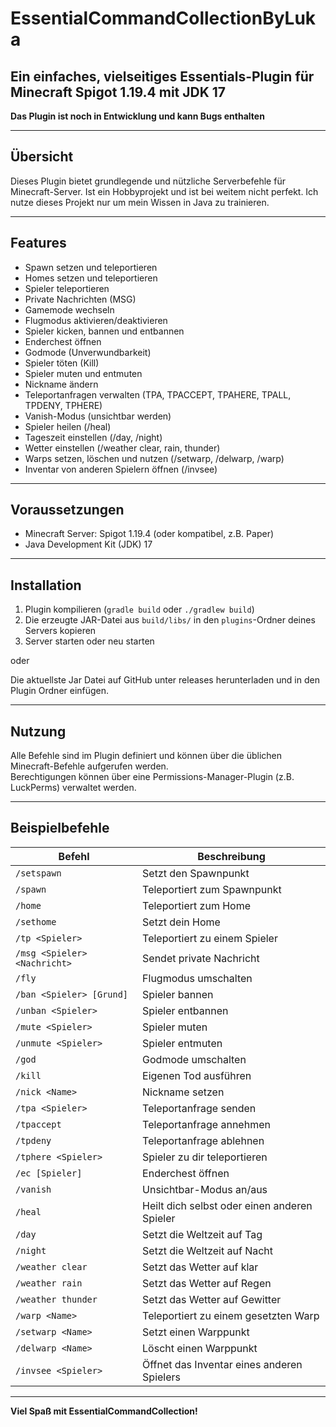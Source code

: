 # EssentialCommandCollectionByLuka

**Ein einfaches, vielseitiges Essentials-Plugin für Minecraft Spigot 1.19.4 mit JDK 17**
---
**Das Plugin ist noch in Entwicklung und kann Bugs enthalten**

---

## Übersicht

Dieses Plugin bietet grundlegende und nützliche Serverbefehle für Minecraft-Server. 
Ist ein Hobbyprojekt und ist bei weitem nicht perfekt. 
Ich nutze dieses Projekt nur um mein Wissen in Java zu trainieren.

---

## Features

- Spawn setzen und teleportieren  
- Homes setzen und teleportieren  
- Spieler teleportieren  
- Private Nachrichten (MSG)  
- Gamemode wechseln  
- Flugmodus aktivieren/deaktivieren  
- Spieler kicken, bannen und entbannen  
- Enderchest öffnen  
- Godmode (Unverwundbarkeit)  
- Spieler töten (Kill)  
- Spieler muten und entmuten  
- Nickname ändern  
- Teleportanfragen verwalten (TPA, TPACCEPT, TPAHERE, TPALL, TPDENY, TPHERE)  
- Vanish-Modus (unsichtbar werden)  
- Spieler heilen (/heal)  
- Tageszeit einstellen (/day, /night)  
- Wetter einstellen (/weather clear, rain, thunder)  
- Warps setzen, löschen und nutzen (/setwarp, /delwarp, /warp)  
- Inventar von anderen Spielern öffnen (/invsee)  

---

## Voraussetzungen

- Minecraft Server: Spigot 1.19.4 (oder kompatibel, z.B. Paper)
- Java Development Kit (JDK) 17

---

## Installation

1. Plugin kompilieren (`gradle build` oder `./gradlew build`)
2. Die erzeugte JAR-Datei aus `build/libs/` in den `plugins`-Ordner deines Servers kopieren
3. Server starten oder neu starten

oder

Die aktuellste Jar Datei auf GitHub unter releases herunterladen und in den Plugin Ordner einfügen.

---

## Nutzung

Alle Befehle sind im Plugin definiert und können über die üblichen Minecraft-Befehle aufgerufen werden.  
Berechtigungen können über eine Permissions-Manager-Plugin (z.B. LuckPerms) verwaltet werden.

---

## Beispielbefehle

| Befehl                | Beschreibung                             |
|-----------------------|----------------------------------------|
| `/setspawn`           | Setzt den Spawnpunkt                    |
| `/spawn`              | Teleportiert zum Spawnpunkt             |
| `/home`               | Teleportiert zum Home                   |
| `/sethome`            | Setzt dein Home                        |
| `/tp <Spieler>`       | Teleportiert zu einem Spieler           |
| `/msg <Spieler> <Nachricht>` | Sendet private Nachricht         |
| `/fly`                | Flugmodus umschalten                    |
| `/ban <Spieler> [Grund]` | Spieler bannen                      |
| `/unban <Spieler>`    | Spieler entbannen                      |
| `/mute <Spieler>`     | Spieler muten                          |
| `/unmute <Spieler>`   | Spieler entmuten                      |
| `/god`                | Godmode umschalten                      |
| `/kill`               | Eigenen Tod ausführen                    |
| `/nick <Name>`        | Nickname setzen                        |
| `/tpa <Spieler>`      | Teleportanfrage senden                   |
| `/tpaccept`           | Teleportanfrage annehmen                 |
| `/tpdeny`             | Teleportanfrage ablehnen                 |
| `/tphere <Spieler>`   | Spieler zu dir teleportieren             |
| `/ec [Spieler]`       | Enderchest öffnen                       |
| `/vanish`             | Unsichtbar-Modus an/aus                  |
| `/heal`               | Heilt dich selbst oder einen anderen Spieler |
| `/day`                | Setzt die Weltzeit auf Tag               |
| `/night`              | Setzt die Weltzeit auf Nacht             |
| `/weather clear`      | Setzt das Wetter auf klar                |
| `/weather rain`       | Setzt das Wetter auf Regen                |
| `/weather thunder`    | Setzt das Wetter auf Gewitter             |
| `/warp <Name>`        | Teleportiert zu einem gesetzten Warp     |
| `/setwarp <Name>`     | Setzt einen Warppunkt                     |
| `/delwarp <Name>`     | Löscht einen Warppunkt                    |
| `/invsee <Spieler>`   | Öffnet das Inventar eines anderen Spielers |

---

**Viel Spaß mit EssentialCommandCollection!**
